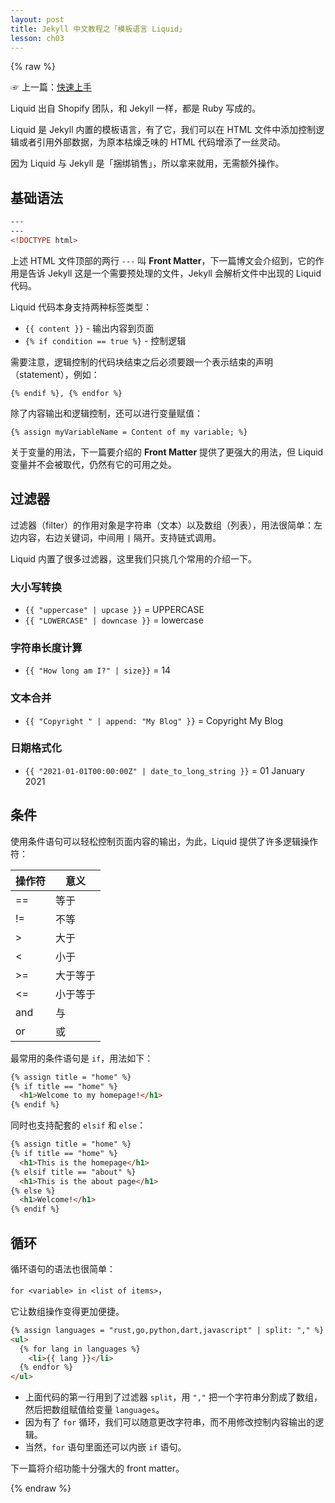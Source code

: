 ```yaml
---
layout: post
title: Jekyll 中文教程之「模板语言 Liquid」
lesson: ch03
---
```

{% raw %}

☞ 上一篇：[快速上手](jekyll/getting-started)

Liquid 出自 Shopify 团队，和 Jekyll 一样，都是 Ruby 写成的。

Liquid 是 Jekyll 内置的模板语言，有了它，我们可以在 HTML 文件中添加控制逻辑或者引用外部数据，为原本枯燥乏味的 HTML 代码增添了一丝灵动。

因为 Liquid 与 Jekyll 是「捆绑销售」，所以拿来就用，无需额外操作。

## 基础语法

```html
---
---
<!DOCTYPE html>
```

上述 HTML 文件顶部的两行 `---` 叫 **Front Matter**，下一篇博文会介绍到，它的作用是告诉 Jekyll 这是一个需要预处理的文件，Jekyll 会解析文件中出现的 Liquid 代码。

Liquid 代码本身支持两种标签类型：
* `{{ content }}` - 输出内容到页面
* `{% if condition == true %}` - 控制逻辑

需要注意，逻辑控制的代码块结束之后必须要跟一个表示结束的声明（statement），例如：

`{% endif %}, {% endfor %}`

除了内容输出和逻辑控制，还可以进行变量赋值：

`{% assign myVariableName = Content of my variable; %}`

关于变量的用法，下一篇要介绍的 **Front Matter** 提供了更强大的用法，但 Liquid 变量并不会被取代，仍然有它的可用之处。

## 过滤器

过滤器（filter）的作用对象是字符串（文本）以及数组（列表），用法很简单：左边内容，右边关键词，中间用 `|` 隔开。支持链式调用。

Liquid 内置了很多过滤器，这里我们只挑几个常用的介绍一下。

### 大小写转换

* `{{ "uppercase" | upcase }}` = UPPERCASE
* `{{ "LOWERCASE" | downcase }}` = lowercase

### 字符串长度计算
* `{{ "How long am I?" | size}}` = 14

### 文本合并
* `{{ "Copyright " | append: "My Blog" }}` = Copyright My Blog

### 日期格式化
* `{{ "2021-01-01T00:00:00Z" | date_to_long_string }}` = 01 January 2021

## 条件

使用条件语句可以轻松控制页面内容的输出，为此，Liquid 提供了许多逻辑操作符：

操作符 | 意义
--- | ---
== | 等于
!= | 不等
\>  | 大于
\<  | 小于
\>= | 大于等于
\<= | 小于等于
and | 与
or | 或

最常用的条件语句是 `if`，用法如下：

```html
{% assign title = "home" %}
{% if title == "home" %}
  <h1>Welcome to my homepage!</h1>
{% endif %}
```

同时也支持配套的 `elsif` 和 `else`：

```html
{% assign title = "home" %}
{% if title == "home" %}
  <h1>This is the homepage</h1>
{% elsif title == "about" %}
  <h1>This is the about page</h1>
{% else %}
  <h1>Welcome!</h1>
{% endif %}
```

## 循环

循环语句的语法也很简单：

`for <variable> in <list of items>`，

它让数组操作变得更加便捷。

```html
{% assign languages = "rust,go,python,dart,javascript" | split: "," %}
<ul>
  {% for lang in languages %}
    <li>{{ lang }}</li>
  {% endfor %}
</ul>
```

* 上面代码的第一行用到了过滤器 `split`，用 `","` 把一个字符串分割成了数组，然后把数组赋值给变量 `languages`。
* 因为有了 `for` 循环，我们可以随意更改字符串，而不用修改控制内容输出的逻辑。
* 当然，`for` 语句里面还可以内嵌 `if` 语句。

下一篇将介绍功能十分强大的 front matter。

{% endraw %}